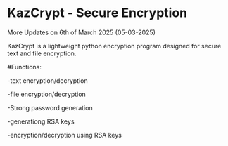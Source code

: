 # KazCrypt - Secure Encryption
More Updates on 6th of March 2025 (05-03-2025)

KazCrypt is a lightweight python encryption program designed for secure text and file encryption.

#Functions:

-text encryption/decryption

-file encryption/decryption

-Strong password generation

-generationg RSA keys

-encryption/decryption using RSA keys

